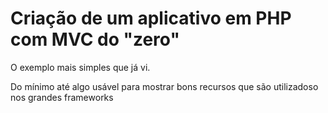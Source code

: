# Criação de um aplicativo em PHP com MVC do "zero"

O exemplo mais simples que já vi.

Do mínimo até algo usável para mostrar bons recursos que são utilizadoso nos grandes frameworks


